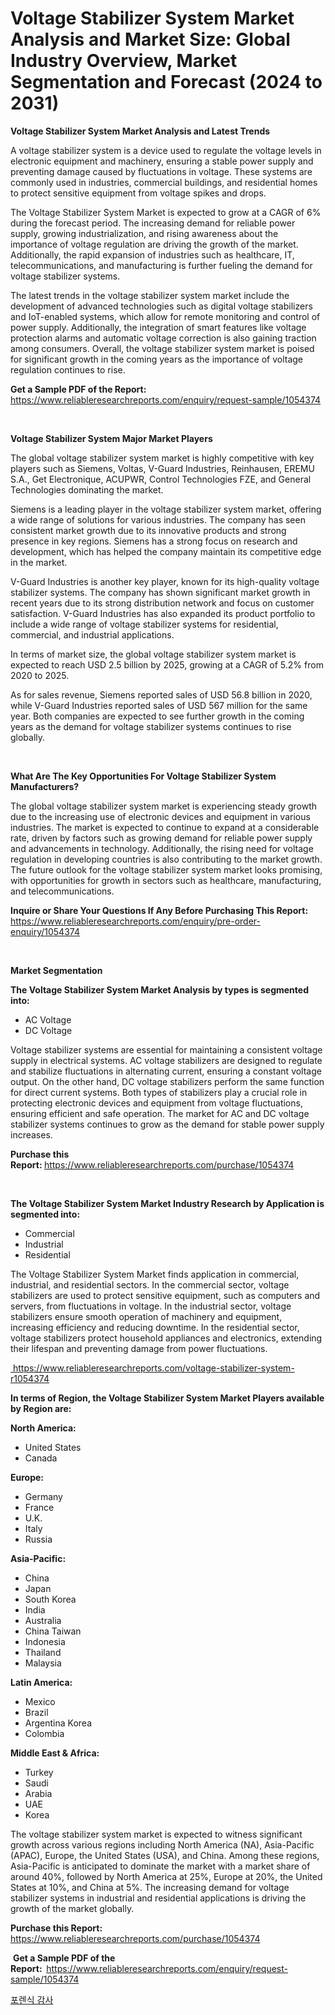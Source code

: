 <p><h1>Voltage Stabilizer System Market Analysis and Market Size: Global Industry Overview, Market Segmentation and Forecast (2024 to 2031)</h1></p><p><strong>Voltage Stabilizer System Market Analysis and Latest Trends</strong></p>
<p><p>A voltage stabilizer system is a device used to regulate the voltage levels in electronic equipment and machinery, ensuring a stable power supply and preventing damage caused by fluctuations in voltage. These systems are commonly used in industries, commercial buildings, and residential homes to protect sensitive equipment from voltage spikes and drops.</p><p>The Voltage Stabilizer System Market is expected to grow at a CAGR of 6% during the forecast period. The increasing demand for reliable power supply, growing industrialization, and rising awareness about the importance of voltage regulation are driving the growth of the market. Additionally, the rapid expansion of industries such as healthcare, IT, telecommunications, and manufacturing is further fueling the demand for voltage stabilizer systems.</p><p>The latest trends in the voltage stabilizer system market include the development of advanced technologies such as digital voltage stabilizers and IoT-enabled systems, which allow for remote monitoring and control of power supply. Additionally, the integration of smart features like voltage protection alarms and automatic voltage correction is also gaining traction among consumers. Overall, the voltage stabilizer system market is poised for significant growth in the coming years as the importance of voltage regulation continues to rise.</p></p>
<p><strong>Get a Sample PDF of the Report:&nbsp;</strong> <a href="https://www.reliableresearchreports.com/enquiry/request-sample/1054374">https://www.reliableresearchreports.com/enquiry/request-sample/1054374</a></p>
<p>&nbsp;</p>
<p><strong>Voltage Stabilizer System Major Market Players</strong></p>
<p><p>The global voltage stabilizer system market is highly competitive with key players such as Siemens, Voltas, V-Guard Industries, Reinhausen, EREMU S.A., Get Electronique, ACUPWR, Control Technologies FZE, and General Technologies dominating the market. </p><p>Siemens is a leading player in the voltage stabilizer system market, offering a wide range of solutions for various industries. The company has seen consistent market growth due to its innovative products and strong presence in key regions. Siemens has a strong focus on research and development, which has helped the company maintain its competitive edge in the market.</p><p>V-Guard Industries is another key player, known for its high-quality voltage stabilizer systems. The company has shown significant market growth in recent years due to its strong distribution network and focus on customer satisfaction. V-Guard Industries has also expanded its product portfolio to include a wide range of voltage stabilizer systems for residential, commercial, and industrial applications.</p><p>In terms of market size, the global voltage stabilizer system market is expected to reach USD 2.5 billion by 2025, growing at a CAGR of 5.2% from 2020 to 2025. </p><p>As for sales revenue, Siemens reported sales of USD 56.8 billion in 2020, while V-Guard Industries reported sales of USD 567 million for the same year. Both companies are expected to see further growth in the coming years as the demand for voltage stabilizer systems continues to rise globally.</p></p>
<p>&nbsp;</p>
<p><strong>What Are The Key Opportunities For Voltage Stabilizer System Manufacturers?</strong></p>
<p><p>The global voltage stabilizer system market is experiencing steady growth due to the increasing use of electronic devices and equipment in various industries. The market is expected to continue to expand at a considerable rate, driven by factors such as growing demand for reliable power supply and advancements in technology. Additionally, the rising need for voltage regulation in developing countries is also contributing to the market growth. The future outlook for the voltage stabilizer system market looks promising, with opportunities for growth in sectors such as healthcare, manufacturing, and telecommunications.</p></p>
<p><strong>Inquire or Share Your Questions If Any Before Purchasing This Report:</strong> <a href="https://www.reliableresearchreports.com/enquiry/pre-order-enquiry/1054374">https://www.reliableresearchreports.com/enquiry/pre-order-enquiry/1054374</a></p>
<p>&nbsp;</p>
<p><strong>Market Segmentation</strong></p>
<p><strong>The Voltage Stabilizer System Market Analysis by types is segmented into:</strong></p>
<p><ul><li>AC Voltage</li><li>DC Voltage</li></ul></p>
<p><p>Voltage stabilizer systems are essential for maintaining a consistent voltage supply in electrical systems. AC voltage stabilizers are designed to regulate and stabilize fluctuations in alternating current, ensuring a constant voltage output. On the other hand, DC voltage stabilizers perform the same function for direct current systems. Both types of stabilizers play a crucial role in protecting electronic devices and equipment from voltage fluctuations, ensuring efficient and safe operation. The market for AC and DC voltage stabilizer systems continues to grow as the demand for stable power supply increases.</p></p>
<p><strong>Purchase this Report:&nbsp;</strong><a href="https://www.reliableresearchreports.com/purchase/1054374">https://www.reliableresearchreports.com/purchase/1054374</a></p>
<p>&nbsp;</p>
<p><strong>The Voltage Stabilizer System Market Industry Research by Application is segmented into:</strong></p>
<p><ul><li>Commercial</li><li>Industrial</li><li>Residential</li></ul></p>
<p><p>The Voltage Stabilizer System Market finds application in commercial, industrial, and residential sectors. In the commercial sector, voltage stabilizers are used to protect sensitive equipment, such as computers and servers, from fluctuations in voltage. In the industrial sector, voltage stabilizers ensure smooth operation of machinery and equipment, increasing efficiency and reducing downtime. In the residential sector, voltage stabilizers protect household appliances and electronics, extending their lifespan and preventing damage from power fluctuations.</p></p>
<p><a href="https://www.reliableresearchreports.com/voltage-stabilizer-system-r1054374">&nbsp;https://www.reliableresearchreports.com/voltage-stabilizer-system-r1054374</a></p>
<p><strong>In terms of Region, the Voltage Stabilizer System Market Players available by Region are:</strong></p>
<p>
    <p> <strong> North America: </strong>
        <ul>
            <li>United States</li>
            <li>Canada</li>
        </ul>
        </p> 
    <p> <strong> Europe: </strong>
        <ul>
            <li>Germany</li>
            <li>France</li>
            <li>U.K.</li>
            <li>Italy</li>
            <li>Russia</li>
        </ul>
        </p> 
    <p> <strong> Asia-Pacific: </strong>
        <ul>
            <li>China</li>
            <li>Japan</li>
            <li>South Korea</li>
            <li>India</li>
            <li>Australia</li>
            <li>China Taiwan</li>
            <li>Indonesia</li>
            <li>Thailand</li>
            <li>Malaysia</li>
        </ul>
        </p> 
    <p> <strong> Latin America: </strong>
        <ul>
            <li>Mexico</li>
            <li>Brazil</li>
            <li>Argentina Korea</li>
            <li>Colombia</li>
        </ul>
        </p> 
    <p> <strong> Middle East & Africa: </strong>
        <ul>
            <li>Turkey</li>
            <li>Saudi</li>
            <li>Arabia</li>
            <li>UAE</li>
            <li>Korea</li>
        </ul>
    </p>
    </p>
<p><p>The voltage stabilizer system market is expected to witness significant growth across various regions including North America (NA), Asia-Pacific (APAC), Europe, the United States (USA), and China. Among these regions, Asia-Pacific is anticipated to dominate the market with a market share of around 40%, followed by North America at 25%, Europe at 20%, the United States at 10%, and China at 5%. The increasing demand for voltage stabilizer systems in industrial and residential applications is driving the growth of the market globally.</p></p>
<p><strong>Purchase this Report: </strong><a href="https://www.reliableresearchreports.com/purchase/1054374">https://www.reliableresearchreports.com/purchase/1054374</a></p>
<p>&nbsp;<strong>Get a Sample PDF of the Report:&nbsp;&nbsp;</strong><a href="https://www.reliableresearchreports.com/enquiry/request-sample/1054374">https://www.reliableresearchreports.com/enquiry/request-sample/1054374</a></p>
<p><strong></strong></p>
<p><p><a href="https://github.com/sougarounis/Market-Research-Report-List-3/blob/main/572273920437.md">포렌식 감사</a></p></p>
